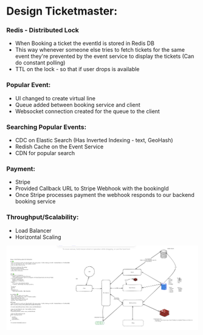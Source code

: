 # Design Ticketmaster:

### Redis - Distributed Lock

- When Booking a ticket the eventId is stored in Redis DB
- This way whenever someone else tries to fetch tickets for the same event they're prevented by the event service to display the tickets (Can do constant polling)
- TTL on the lock - so that if user drops is available

### Popular Event:

- UI changed to create virtual line
- Queue added between booking service and client
- Websocket connection created for the queue to the client

### Searching Popular Events:

- CDC on Elastic Search (Has Inverted Indexing - text, GeoHash)
- Redish Cache on the Event Service
- CDN for popular search

### Payment:

- Stripe
- Provided Callback URL to Stripe Webhook with the bookingId
- Once Stripe processes payment the webhook responds to our backend booking service

### Throughput/Scalability:

- Load Balancer
- Horizontal Scaling

![TicketMaster](./Images/TicketMaster.png)
